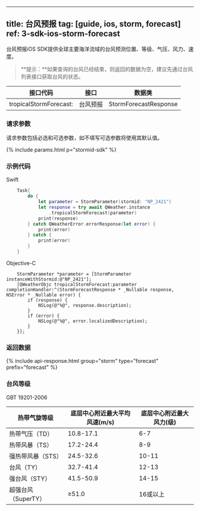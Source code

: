 <!--
 * @Date: 2025-03-06 10:02:06
 * @LastEditors: bolepichi
 * @LastEditTime: 2025-03-14 15:22:33
 * @FilePath: /dev-site/docs/_zh/ios-sdk/tropical-cyclone/ios-storm-forecast.md
-->
---
title: 台风预报
tag: [guide, ios, storm, forecast]
ref: 3-sdk-ios-storm-forecast
---

台风预报iOS SDK提供全球主要海洋流域的台风预测位置、等级、气压、风力、速度。

> **提示：**如果查询的台风已经结束，则返回的数据为空，建议先通过台风列表接口获取台风的状态。

| 接口代码                | 接口      | 数据类                 |
| ---------------------- | -------- | --------------------- |
| tropicalStormForecast: | 台风预报   | StormForecastResponse |

### 请求参数

请求参数包括必选和可选参数，如不填写可选参数将使用其默认值。

{% include params.html p="stormid-sdk" %}

### 示例代码

Swift

```swift
    Task{
        do {
            let parameter = StormParameter(stormid: "NP_2421")
            let response = try await QWeather.instance
                .tropicalStormForecast(parameter)
            print(response)
        } catch QWeatherError.errorResponse(let error) {
            print(error)
        } catch {
            print(error)
        }
    }
```
Objective-C

```objc
    StormParameter *parameter = [StormParameter instanceWithStormid:@"NP_2421"];
    [QWeatherObjc tropicalStormForecast:parameter completionHandler:^(StormForecastResponse * _Nullable response, NSError * _Nullable error) {
        if (response) {
            NSLog(@"%@", response.description);
        }
        if (error) {
            NSLog(@"%@", error.localizedDescription);
        }
    }];
```
     
### 返回数据

{% include api-response.html group="storm" type="forecast" prefix="forecast"  %}

### 台风等级

GBT 19201-2006

| 热带气旋等级        | 底层中心附近最大平均风速(m/s) | 底层中心附近最大风力(级) |
| ------------------- | ----------------------------- | ------------------------ |
| 热带气压（TD）      | 10.8-17.1                     | 6-7                      |
| 热带风暴（TS）      | 17.2-24.4                     | 8-9                      |
| 强热带风暴（STS）   | 24.5-32.6                     | 10-11                    |
| 台风（TY）          | 32.7-41.4                     | 12-13                    |
| 强台风（STY）       | 41.5-50.9                     | 14-15                    |
| 超强台风（SuperTY） | ≥51.0                         | 16或以上                 |
